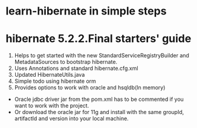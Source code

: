 # learn-hibernate in simple steps

# hibernate 5.2.2.Final starters' guide

1. Helps to get started with the new StandardServiceRegistryBuilder and MetadataSources to bootstrap hibernate.
2. Uses Annotations and standard hibernate.cfg.xml
3. Updated HibernateUtils.java
4. Simple todo using hibernate orm
5. Provides options to work with oracle and hsqldb(In memory)


* Oracle jdbc driver jar from the pom.xml has to be commented if you want to work with the project.
* Or download the oracle jar for 11g and install with the same groupId, artifactId and version into your local machine.
